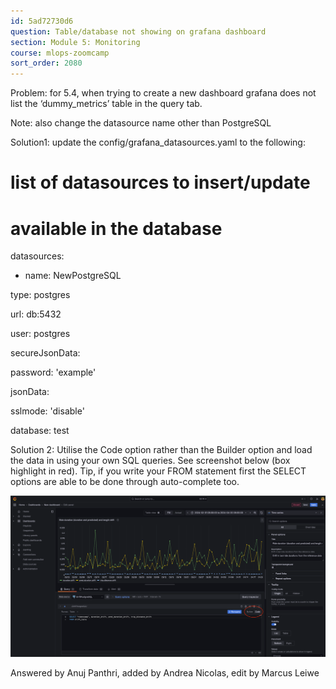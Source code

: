```yaml
---
id: 5ad72730d6
question: Table/database not showing on grafana dashboard
section: Module 5: Monitoring
course: mlops-zoomcamp
sort_order: 2080
---
```


Problem: for 5.4, when trying to create a new dashboard grafana does not list the ‘dummy_metrics’ table in the query tab.

Note: also change the datasource name other than PostgreSQL

Solution1: update the config/grafana_datasources.yaml to the following:

# list of datasources to insert/update

# available in the database

datasources:

- name: NewPostgreSQL

type: postgres

url: db:5432

user: postgres

secureJsonData:

password: 'example'

jsonData:

sslmode: 'disable'

database: test

Solution 2: Utilise the Code option rather than the Builder option and load the data in using your own SQL queries. See screenshot below (box highlight in red). Tip, if you write your FROM statement first the SELECT options are able to be done through auto-complete too.

![Image](images/mlops-zoomcamp/image_a92c0f4d.png)

Answered by  Anuj Panthri, added by Andrea Nicolas, edit by Marcus Leiwe

